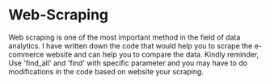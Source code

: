 # Web-Scraping
Web scraping is one of the most important method in the field of data analytics. I have written down the code that would help you to scrape the e-commerce website and can help you to compare the data. Kindly reminder, Use 'find_all' and 'find' with specific parameter and you may have to do modifications in the code based on website your scraping.
